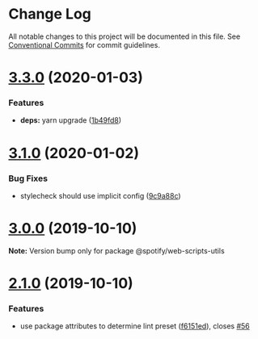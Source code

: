 # Change Log

All notable changes to this project will be documented in this file.
See [Conventional Commits](https://conventionalcommits.org) for commit guidelines.

# [3.3.0](https://github.com/spotify/web-scripts/compare/v3.2.0...v3.3.0) (2020-01-03)

### Features

- **deps:** yarn upgrade ([1b49fd8](https://github.com/spotify/web-scripts/commit/1b49fd84fcf23eb992dea9ac6cf08bf20b35270e))

# [3.1.0](https://github.com/spotify/web-scripts/compare/v3.0.1...v3.1.0) (2020-01-02)

### Bug Fixes

- stylecheck should use implicit config ([9c9a88c](https://github.com/spotify/web-scripts/commit/9c9a88c))

# [3.0.0](https://github.com/spotify/web-scripts/compare/v2.1.0...v3.0.0) (2019-10-10)

**Note:** Version bump only for package @spotify/web-scripts-utils

# [2.1.0](https://github.com/spotify/web-scripts/compare/v2.0.1...v2.1.0) (2019-10-10)

### Features

- use package attributes to determine lint preset ([f6151ed](https://github.com/spotify/web-scripts/commit/f6151ed)), closes [#56](https://github.com/spotify/web-scripts/issues/56)
